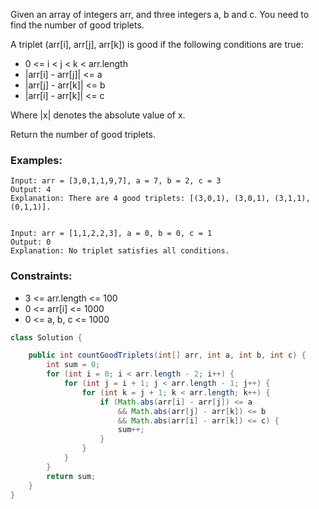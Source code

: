 Given an array of integers arr, and three integers a, b and c. You need to find the number of good triplets.

A triplet (arr[i], arr[j], arr[k]) is good if the following conditions are true:

- 0 <= i < j < k < arr.length
- |arr[i] - arr[j]| <= a
- |arr[j] - arr[k]| <= b
- |arr[i] - arr[k]| <= c

Where |x| denotes the absolute value of x.

Return the number of good triplets.

### Examples:
```
Input: arr = [3,0,1,1,9,7], a = 7, b = 2, c = 3
Output: 4
Explanation: There are 4 good triplets: [(3,0,1), (3,0,1), (3,1,1), (0,1,1)].


Input: arr = [1,1,2,2,3], a = 0, b = 0, c = 1
Output: 0
Explanation: No triplet satisfies all conditions.
```

### Constraints:
- 3 <= arr.length <= 100
- 0 <= arr[i] <= 1000
- 0 <= a, b, c <= 1000


```java
class Solution {

    public int countGoodTriplets(int[] arr, int a, int b, int c) {
        int sum = 0;
        for (int i = 0; i < arr.length - 2; i++) {
            for (int j = i + 1; j < arr.length - 1; j++) {
                for (int k = j + 1; k < arr.length; k++) {
                    if (Math.abs(arr[i] - arr[j]) <= a
                        && Math.abs(arr[j] - arr[k]) <= b
                        && Math.abs(arr[i] - arr[k]) <= c) {
                        sum++;
                    }
                }
            }
        }
        return sum;
    }
}
```